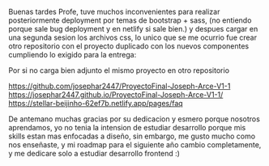 Buenas tardes Profe, tuve muchos inconvenientes para realizar posteriormente deployment por temas de bootstrap + sass, (no entiendo porque sale bug deployment y en netlify si sale bien.)
y despues cargar en una segunda sesion los archivos css, lo unico que se me ocurrio fue crear otro repositorio con el proyecto duplicado con los nuevos componentes
cumpliendo lo exigido para la entrega:

Por si no carga bien adjunto el mismo proyecto en otro repositorio

https://github.com/josephar2447/ProyectoFinal-Joseph-Arce-V1-1
https://josephar2447.github.io/ProyectoFinal-Joseph-Arce-V1-1/
https://stellar-beijinho-62ef7b.netlify.app/pages/faq

De antemano muchas gracias por su dedicacion y esmero porque nosotros aprendamos, yo no tenia la intension de estudiar desarrollo porque mis skills estan mas enfocadas a diseño, sin embargo,
me gusto mucho como nos enseñaste, y mi roadmap para el siguiente año cambio completamente, y me dedicare solo a estudiar desarrollo frontend :)

